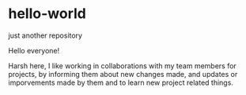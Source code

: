 # hello-world
just another repository

Hello everyone!
 
 Harsh here, I like working in collaborations with my team members for projects, by informing them about new changes made, and updates or imporvements made by them and to learn new project related things.
